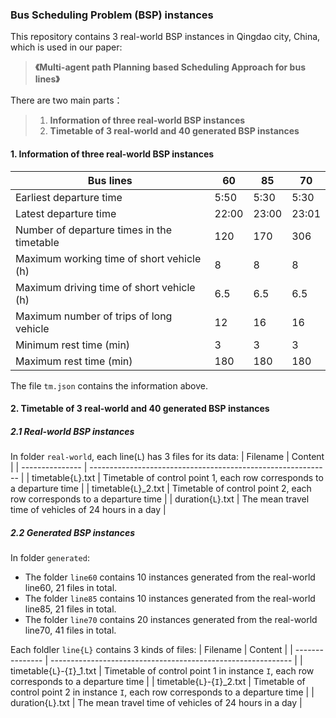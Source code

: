 ### Bus Scheduling Problem (BSP) instances

This repository contains 3 real-world BSP instances in Qingdao city, China, which is used in our paper:

> **《Multi-agent path Planning based Scheduling Approach for bus lines》**

There are two main parts：
>
> 1. **Information of three real-world BSP instances**
> 2. **Timetable of 3 real-world and 40 generated BSP instances**

#### 1. Information of three real-world BSP instances

| Bus lines                                  | 60    | 85   | 70    |
| ------------------------------------------ | ----- | ----- | ----- |
| Earliest departure time                    | 5:50  | 5:30  | 5:30  |
| Latest departure time                      | 22:00 | 23:00 | 23:01 |
| Number of departure times in the timetable | 120   | 170   | 306   |
| Maximum working time of short vehicle (h)  | 8     | 8     | 8     |
| Maximum driving time of short vehicle (h)  | 6.5   | 6.5   | 6.5   |
| Maximum number of trips of long vehicle    | 12    | 16    | 16    |
| Minimum rest time (min)                    | 3     | 3     | 3     |
| Maximum rest time (min)                    | 180   | 180   | 180   |

The file `tm.json` contains the information above.

#### 2. Timetable of 3 real-world and 40 generated BSP instances

##### 2.1 Real-world BSP instances

In folder `real-world`, each line(`L`) has 3 files for its data:
| Filename        | Content                                                      |
| --------------- | ------------------------------------------------------------ |
| timetable{`L`}.txt   | Timetable of control point 1, each row corresponds to a departure time |
| timetable{`L`}_2.txt | Timetable of control point 2, each row corresponds to a departure time |
| duration{`L`}.txt    | The mean travel time of vehicles of 24 hours in a day             |

##### 2.2 Generated BSP instances

In folder `generated`:
- The folder `line60` contains 10 instances generated from the real-world line60, 21 files in total.
- The folder `line85` contains 10 instances generated from the real-world line85, 21 files in total.
- The folder `line70` contains 20 instances generated from the real-world line70, 41 files in total.

Each foldler `line{L}` contains 3 kinds of files:
| Filename        | Content                                                      |
| --------------- | ------------------------------------------------------------ |
| timetable{`L`}-{`I`}_1.txt   | Timetable of control point 1 in instance `I`, each row corresponds to a departure time |
| timetable{`L`}-{`I`}_2.txt | Timetable of control point 2 in instance `I`, each row corresponds to a departure time |
| duration{`L`}.txt    | The mean travel time of vehicles of 24 hours in a day             |
